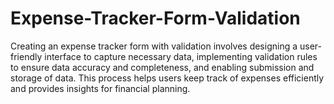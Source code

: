 # Expense-Tracker-Form-Validation
Creating an expense tracker form with validation involves designing a user-friendly interface to capture necessary data, implementing validation rules to ensure data accuracy and completeness, and enabling submission and storage of data. This process helps users keep track of expenses efficiently and provides insights for financial planning.

